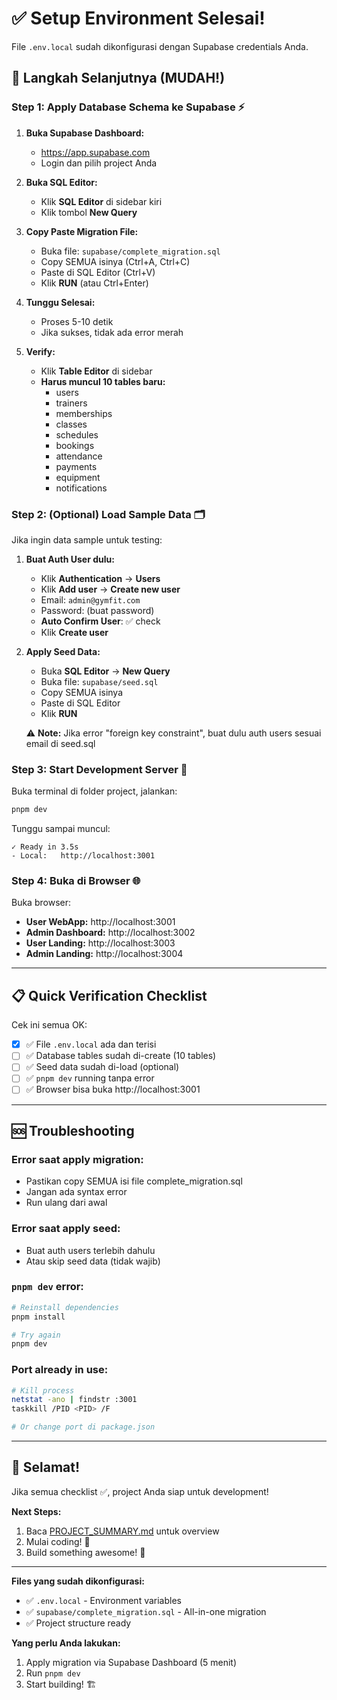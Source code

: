 # ✅ Setup Environment Selesai!

File `.env.local` sudah dikonfigurasi dengan Supabase credentials Anda.

## 🎯 Langkah Selanjutnya (MUDAH!)

### Step 1: Apply Database Schema ke Supabase ⚡

1. **Buka Supabase Dashboard:**
   - https://app.supabase.com
   - Login dan pilih project Anda

2. **Buka SQL Editor:**
   - Klik **SQL Editor** di sidebar kiri
   - Klik tombol **New Query**

3. **Copy Paste Migration File:**
   - Buka file: `supabase/complete_migration.sql`
   - Copy SEMUA isinya (Ctrl+A, Ctrl+C)
   - Paste di SQL Editor (Ctrl+V)
   - Klik **RUN** (atau Ctrl+Enter)

4. **Tunggu Selesai:**
   - Proses 5-10 detik
   - Jika sukses, tidak ada error merah

5. **Verify:**
   - Klik **Table Editor** di sidebar
   - **Harus muncul 10 tables baru:**
     - users
     - trainers
     - memberships
     - classes
     - schedules
     - bookings
     - attendance
     - payments
     - equipment
     - notifications

### Step 2: (Optional) Load Sample Data 🗂️

Jika ingin data sample untuk testing:

1. **Buat Auth User dulu:**
   - Klik **Authentication** → **Users**
   - Klik **Add user** → **Create new user**
   - Email: `admin@gymfit.com`
   - Password: (buat password)
   - **Auto Confirm User**: ✅ check
   - Klik **Create user**

2. **Apply Seed Data:**
   - Buka **SQL Editor** → **New Query**
   - Buka file: `supabase/seed.sql`
   - Copy SEMUA isinya
   - Paste di SQL Editor
   - Klik **RUN**

   ⚠️ **Note:** Jika error "foreign key constraint", buat dulu auth users sesuai email di seed.sql

### Step 3: Start Development Server 🚀

Buka terminal di folder project, jalankan:

```bash
pnpm dev
```

Tunggu sampai muncul:

```
✓ Ready in 3.5s
- Local:   http://localhost:3001
```

### Step 4: Buka di Browser 🌐

Buka browser:
- **User WebApp:** http://localhost:3001
- **Admin Dashboard:** http://localhost:3002
- **User Landing:** http://localhost:3003
- **Admin Landing:** http://localhost:3004

---

## 📋 Quick Verification Checklist

Cek ini semua OK:

- [x] ✅ File `.env.local` ada dan terisi
- [ ] ✅ Database tables sudah di-create (10 tables)
- [ ] ✅ Seed data sudah di-load (optional)
- [ ] ✅ `pnpm dev` running tanpa error
- [ ] ✅ Browser bisa buka http://localhost:3001

---

## 🆘 Troubleshooting

### Error saat apply migration:
- Pastikan copy SEMUA isi file complete_migration.sql
- Jangan ada syntax error
- Run ulang dari awal

### Error saat apply seed:
- Buat auth users terlebih dahulu
- Atau skip seed data (tidak wajib)

### `pnpm dev` error:
```bash
# Reinstall dependencies
pnpm install

# Try again
pnpm dev
```

### Port already in use:
```bash
# Kill process
netstat -ano | findstr :3001
taskkill /PID <PID> /F

# Or change port di package.json
```

---

## 🎉 Selamat!

Jika semua checklist ✅, project Anda siap untuk development!

**Next Steps:**
1. Baca [PROJECT_SUMMARY.md](./PROJECT_SUMMARY.md) untuk overview
2. Mulai coding! 💪
3. Build something awesome! 🚀

---

**Files yang sudah dikonfigurasi:**
- ✅ `.env.local` - Environment variables
- ✅ `supabase/complete_migration.sql` - All-in-one migration
- ✅ Project structure ready

**Yang perlu Anda lakukan:**
1. Apply migration via Supabase Dashboard (5 menit)
2. Run `pnpm dev`
3. Start building! 🏗️
